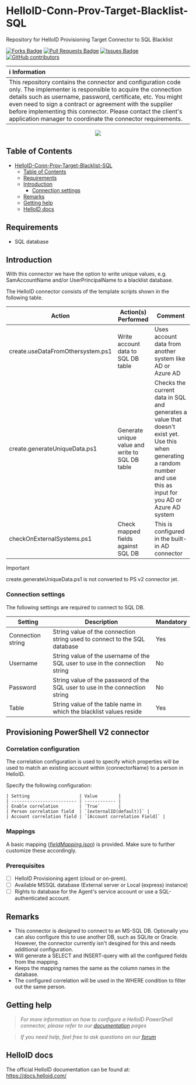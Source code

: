 # HelloID-Conn-Prov-Target-Blacklist-SQL
Repository for HelloID Provisioning Target Connector to SQL Blacklist

<a href="https://github.com/Tools4everBV/HelloID-Conn-Prov-Target-Blacklist-SQL/network/members"><img src="https://img.shields.io/github/forks/Tools4everBV/HelloID-Conn-Prov-Target-Blacklist-SQL" alt="Forks Badge"/></a>
<a href="https://github.com/Tools4everBV/HelloID-Conn-Prov-Target-Blacklist-SQL/pulls"><img src="https://img.shields.io/github/issues-pr/Tools4everBV/HelloID-Conn-Prov-Target-Blacklist-SQL" alt="Pull Requests Badge"/></a>
<a href="https://github.com/Tools4everBV/HelloID-Conn-Prov-Target-Blacklist-SQL/issues"><img src="https://img.shields.io/github/issues/Tools4everBV/HelloID-Conn-Prov-Target-Blacklist-SQL" alt="Issues Badge"/></a>
<a href="https://github.com/Tools4everBV/HelloID-Conn-Prov-Target-Blacklist-SQL/graphs/contributors"><img alt="GitHub contributors" src="https://img.shields.io/github/contributors/Tools4everBV/HelloID-Conn-Prov-Target-Blacklist-SQL?color=2b9348"></a>

| :information_source: Information |
| :------------------------------- |
| This repository contains the connector and configuration code only. The implementer is responsible to acquire the connection details such as username, password, certificate, etc. You might even need to sign a contract or agreement with the supplier before implementing this connector. Please contact the client's application manager to coordinate the connector requirements.  |

<p align="center">
  <img src="https://cdn-icons-png.flaticon.com/128/4443/4443857.png">
</p>

## Table of Contents
- [HelloID-Conn-Prov-Target-Blacklist-SQL](#helloid-conn-prov-target-blacklist-sql)
  - [Table of Contents](#table-of-contents)
  - [Requirements](#requirements)
  - [Introduction](#introduction)
    - [Connection settings](#connection-settings)
  - [Remarks](#remarks)
  - [Getting help](#getting-help)
  - [HelloID docs](#helloid-docs)

## Requirements
- SQL database

## Introduction
With this connector we have the option to write unique values, e.g. SamAccountName and/or UserPrincipalName to a blacklist database.

The HelloID connector consists of the template scripts shown in the following table.

| Action                            | Action(s) Performed                             | Comment                                                                                                                                                                   |
| --------------------------------- | ----------------------------------------------- | ------------------------------------------------------------------------------------------------------------------------------------------------------------------------- |
| create.useDataFromOthersystem.ps1 | Write account data to SQL DB table              | Uses account data from another system like AD or Azure AD                                                                                                                 |
| create.generateUniqueData.ps1     | Generate unique value and write to SQL DB table | Checks the current data in SQL and generates a value that doesn't exist yet. Use this when generating a random number and use this as input for you AD or Azure AD system  |
| checkOnExternalSystems.ps1        | Check mapped fields against SQL DB              | This is configured in the built-in AD connector                                                                                                                           |

> [!IMPORTANT]
> create.generateUniqueData.ps1 is not converted to PS v2 connector jet.

### Connection settings
The following settings are required to connect to SQL DB.

| Setting           | Description                                                                  | Mandatory |
| ----------------- | ---------------------------------------------------------------------------- | --------- |
| Connection string | String value of the connection string used to connect to the SQL database    | Yes       |
| Username          | String value of the username of the SQL user to use in the connection string | No        |
| Password          | String value of the password of the SQL user to use in the connection string | No        |
| Table             | String value of the table name in which the blacklist values reside          | Yes       |


## Provisioning PowerShell V2 connector

### Correlation configuration
The correlation configuration is used to specify which properties will be used to match an existing account within {connectorName} to a person in HelloID.

Specify the following configuration:

    | Setting                   | Value        |
    | ------------------------- | ------------ |
    | Enable correlation        | `True`       |
    | Person correlation field  | `[externalID(default)]` |
    | Account correlation field | `[Account correlation Field]` |


### Mappings
A basic mapping ([_fieldMapping.json_](./fieldMapping.json)) is provided. Make sure to further customize these accordingly.

### Prerequisites

- [ ] HelloID Provisioning agent (cloud or on-prem).
- [ ] Available MSSQL database (External server or Local (express) instance)
- [ ] Rights to database for the Agent's service account or use a SQL-authenticated account.

## Remarks
- This connector is designed to connect to an MS-SQL DB. Optionally you can also configure this to use another DB, such as SQLite or Oracle. However, the connector currently isn't desgined for this and needs additional configuration.
- Will generate a SELECT and INSERT-query with all the configured fields from the mapping.
- Keeps the mapping names the same as the column names in the database.
- The configured correlation will be used in the WHERE condition to filter out the same person.


## Getting help
> _For more information on how to configure a HelloID PowerShell connector, please refer to our [documentation](https://docs.helloid.com/en/provisioning/target-systems/powershell-v2-target-systems.html) pages_

> _If you need help, feel free to ask questions on our [forum](https://forum.helloid.com)_

## HelloID docs
The official HelloID documentation can be found at: https://docs.helloid.com/